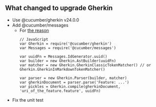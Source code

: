 ## What changed to upgrade Gherkin

- Use @cucumber/gherkin v24.0.0
- Add @cucumber/messages
  - For [the reason](https://github.com/cucumber/common/tree/main/gherkin)
    ```
    // JavaScript
    var Gherkin = require('@cucumber/gherkin')
    var Messages = require('@cucumber/messages')

    var uuidFn = Messages.IdGenerator.uuid()
    var builder = new Gherkin.AstBuilder(uuidFn)
    var matcher = new Gherkin.GherkinClassicTokenMatcher() // or Gherkin.GherkinInMarkdownTokenMatcher()

    var parser = new Gherkin.Parser(builder, matcher)
    var gherkinDocument = parser.parse('Feature: ...')
    var pickles = Gherkin.compile(gherkinDocument, 'uri_of_the_feature.feature', uuidFn)
    ```
- Fix the unit test